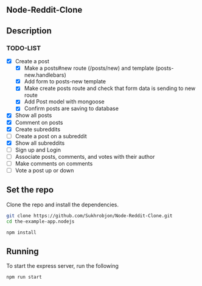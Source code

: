 ## Node-Reddit-Clone
## Description
### TODO-LIST

* [X] Create a post
    * [X] Make a posts#new route (/posts/new) and template (posts-new.handlebars)
    * [X] Add form to posts-new template
    * [X] Make create posts route and check that form data is sending to new route
    * [X] Add Post model with mongoose
    * [X] Confirm posts are saving to database
* [X] Show all posts
* [X] Comment on posts
* [X] Create subreddits
* [ ] Create a post on a subreddit
* [X] Show all subreddits
* [ ] Sign up and Login
* [ ] Associate posts, comments, and votes with their author
* [ ] Make comments on comments
* [ ] Vote a post up or down

## Set the repo 

Clone the repo and install the dependencies.

```bash
git clone https://github.com/Sukhrobjon/Node-Reddit-Clone.git
cd the-example-app.nodejs
```

```bash
npm install
```

## Running

To start the express server, run the following

```bash
npm run start
```

